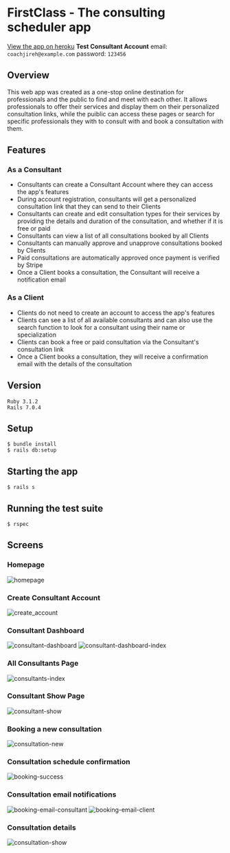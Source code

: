 # FirstClass - The consulting scheduler app

[View the app on heroku](https://consulting-scheduler.herokuapp.com/)
**Test Consultant Account**
email: `coachjireh@example.com`
password: `123456`

## Overview
This web app was created as a one-stop online destination for professionals and the public to find and meet with each other. It allows professionals to offer their services and display them on their personalized consultation links, while the puiblic can access these pages or search for specific professionals they with to consult with and book a consultation with them.   


## Features

### As a Consultant

* Consultants can create a Consultant Account where they can access the app's features
* During account registration, consultants will get a personalized consultation link that they can send to their Clients
* Consultants can create and edit consultation types for their services by providing the details and duration of the consultation, and whether if it is free or paid
* Consultants can view a list of all consultations booked by all Clients
* Consultants can manually approve and unapprove consultations booked by Clients
* Paid consultations are automatically approved once payment is verified by Stripe
* Once a Client books a consultation, the Consultant will receive a notification email

### As a Client

* Clients do not need to create an account to access the app's features
* Clients can see a list of all available consultants and can also use the search function to look for a consultant using their name or specialization
* Clients can book a free or paid consultation via the Consultant's consultation link
* Once a Client books a consultation, they will receive a confirmation email with the details of the consultation

## Version
```
Ruby 3.1.2
Rails 7.0.4
```

## Setup
```
$ bundle install
$ rails db:setup
```

## Starting the app
```
$ rails s
```

## Running the test suite
```
$ rspec
```

## Screens
### Homepage
![homepage](https://user-images.githubusercontent.com/100396329/195965807-07c7d598-d0b7-483d-b80c-f0a6df2c5b85.jpg)

### Create Consultant Account
![create_account](https://user-images.githubusercontent.com/100396329/195965878-e6facd75-2ab2-4873-b5c7-e1700ca50dbc.png)

### Consultant Dashboard
![consultant-dashboard](https://user-images.githubusercontent.com/100396329/195965936-c8e8e3d2-6c48-4cfa-8792-5684289a1659.jpg)
![consultant-dashboard-index](https://user-images.githubusercontent.com/100396329/195965941-dd43de7d-8e05-4de7-99c9-a39cba49d463.jpg)

### All Consultants Page
![consultants-index](https://user-images.githubusercontent.com/100396329/195965977-3fea47de-b02c-4800-a2a2-c08f8db05f82.jpg)

### Consultant Show Page
![consultant-show](https://user-images.githubusercontent.com/100396329/195965989-db96b496-33ce-4752-adcd-5bf32c46130d.jpg)

### Booking a new consultation
![consultation-new](https://user-images.githubusercontent.com/100396329/195966012-e17470e3-46a1-4a95-adce-f500c1d29e48.jpg)

### Consultation schedule confirmation
![booking-success](https://user-images.githubusercontent.com/100396329/195966036-37d1263a-4b48-4241-a361-a8972e8ae1ff.jpg)

### Consultation email notifications
![booking-email-consultant](https://user-images.githubusercontent.com/100396329/195966044-a221a11b-64ba-4241-aa6d-58dcd0e72561.jpg)
![booking-email-client](https://user-images.githubusercontent.com/100396329/195966045-a4281e26-fa59-4a88-a401-bdda93defb7c.jpg)

### Consultation details
![consultation-show](https://user-images.githubusercontent.com/100396329/195966050-18625f83-0fba-4ef2-a055-51bcc9286f92.jpg)
